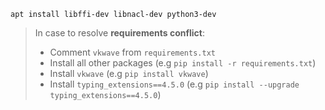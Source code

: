 `apt install libffi-dev libnacl-dev python3-dev`

>In case to resolve **requirements conflict**:
>* Comment `vkwave` from `requirements.txt`
>* Install all other packages (e.g `pip install -r requirements.txt`)
>* Install `vkwave` (e.g `pip install vkwave`)
>* Install `typing_extensions==4.5.0` (e.g `pip install --upgrade typing_extensions==4.5.0`)